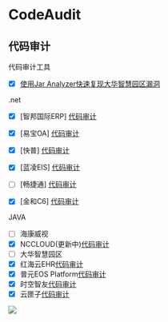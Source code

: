 # CodeAudit

## 代码审计

代码审计工具

- [x]  [使用Jar Analyzer快速复现大华智慧园区漏洞](Code_Audit/jaranalyzer.md)

.net

- [x] [智邦国际ERP] [代码审计](Code_Audit/zhibangguoji.md)

- [x] [易宝OA] [代码审计](Code_Audit/yibao.md)

- [x] [快普] [代码审计](Code_Audit/kuaipu.md)

- [x] [蓝凌EIS] [代码审计](Code_Audit/lanling.md)

- [ ] [畅捷通] [代码审计](Code_Audit)

- [x] [金和C6] [代码审计](Code_Audit/c6.md)

JAVA

- [ ] 海康威视
- [x] NCCLOUD(更新中)[代码审计](Code_Audit/nccloud.md)
- [ ] 大华智慧园区
- [x] 红海云EHR[代码审计](Code_Audit/honghaiyun.md)
- [x] 普元EOS Platform[代码审计](Code_Audit/puyuan.md)
- [x] 时空智友[代码审计](Code_Audit/shikong.md)
- [x] 云匣子[代码审计](Code_Audit/yunxiazi.md)

![](https://img.xwyue.com/i/2024/03/29/660619bd229f5.png)

